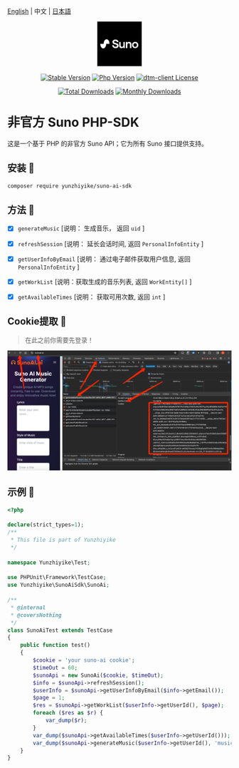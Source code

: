 [English](README.md) | 中文 | [日本語](./README-JP.md)

<p align="center"><a href="https://sunoai.ai/" target="_blank" rel="noopener noreferrer"><img width="100" src="img.png" alt="suno Logo"></a></p>

<p align="center">
  <a href="https://github.com/YunzhiYike/Suno-SDK/releases"><img src="https://poser.pugx.org/yunzhiyike/suno-ai-sdk/v/stable" alt="Stable Version"></a>
  <a href="https://www.php.net"><img src="https://img.shields.io/badge/php-%3E=8.0-brightgreen.svg?maxAge=2592000" alt="Php Version"></a>
  <a href="https://github.com/YunzhiYike/Suno-SDK/main/LICENSE"><img src="https://img.shields.io/github/license/yunzhiyike/suno-ai-sdk.svg" alt="dtm-client License"></a>
</p>
<p align="center">
  <a href="https://packagist.org/packages/yunzhiyike/suno-ai-sdk"><img src="https://poser.pugx.org/yunzhiyike/suno-ai-sdk/downloads" alt="Total Downloads"></a>
  <a href="https://packagist.org/packages/yunzhiyike/suno-ai-sdk"><img src="https://poser.pugx.org/yunzhiyike/suno-ai-sdk/d/monthly" alt="Monthly Downloads"></a>
</p>

# 非官方 Suno PHP-SDK
这是一个基于 PHP 的非官方 Suno API；它为所有 Suno 接口提供支持。

## 安装 🔨

```bash
composer require yunzhiyike/suno-ai-sdk
```

## 方法 📖

- [x] `generateMusic` [说明： 生成音乐， 返回 `uid` ]
- [x] `refreshSession` [说明： 延长会话时间, 返回 `PersonalInfoEntity` ]
- [x] `getUserInfoByEmail` [说明： 通过电子邮件获取用户信息, 返回 `PersonalInfoEntity` ]
- [x] `getWorkList` [说明：获取生成的音乐列表, 返回 `WorkEntity[]` ]
- [x] `getAvailableTimes` [说明： 获取可用次数, 返回  `int` ]


## Cookie提取 🚗

> 在此之前你需要先登录！

![img_1.png](img_1.png)


## 示例 🌲
```php
<?php

declare(strict_types=1);
/**
 * This file is part of Yunzhiyike
 */

namespace Yunzhiyike\Test;

use PHPUnit\Framework\TestCase;
use Yunzhiyike\SunoAiSdk\SunoAi;

/**
 * @internal
 * @coversNothing
 */
class SunoAiTest extends TestCase
{
    public function test()
    {
        $cookie = 'your suno-ai cookie';
        $timeOut = 60;
        $sunoApi = new SunoAi($cookie, $timeOut);
        $info = $sunoApi->refreshSession();
        $userInfo = $sunoApi->getUserInfoByEmail($info->getEmail());
        $page = 1;
        $res = $sunoApi->getWorkList($userInfo->getUserId(), $page);
        foreach ($res as $r) {
            var_dump($r);
        }
        var_dump($sunoApi->getAvailableTimes($userInfo->getUserId()));
        var_dump($sunoApi->generateMusic($userInfo->getUserId(), 'music title', 'music text', 'music tags', true));
    }
}

```
